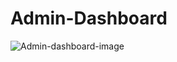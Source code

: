 ﻿# Admin-Dashboard

![Admin-dashboard-image](https://user-images.githubusercontent.com/68139593/221147706-55ebca4f-04e9-4ddf-8f8a-12ebbecfee2a.jpg)
